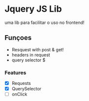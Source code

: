 # Jquery JS Lib

 uma lib para facilitar o uso no frontend!

## **Funçoes**
* Resquest with post & get!
* headers in request
* query selector $


### Features

- [x] Requests
- [x] QuerySelector
- [ ] onClick
